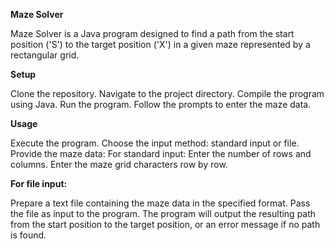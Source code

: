 ****Maze Solver****

  Maze Solver is a Java program designed to find a path from the start position ('S') to the target position ('X') in a given maze     represented by a rectangular grid.


**Setup**

  Clone the repository.
  Navigate to the project directory.
  Compile the program using Java.
  Run the program.
  Follow the prompts to enter the maze data.


**Usage**

  Execute the program.
  Choose the input method: standard input or file.
  Provide the maze data:
  For standard input:
  Enter the number of rows and columns.
  Enter the maze grid characters row by row.


**For file input:**

  Prepare a text file containing the maze data in the specified format.
  Pass the file as input to the program.
  The program will output the resulting path from the start position to the target position, or an error message if no path is found.
